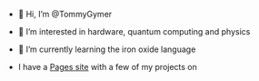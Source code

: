 - 👋 Hi, I’m @TommyGymer
- 👀 I’m interested in hardware, quantum computing and physics
- 🌱 I’m currently learning the iron oxide language

- I have a [Pages site](https://tommygymer.github.io/Index/) with a few of my projects on
